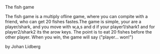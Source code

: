 The fish game

The fish game is a multiply ofline game, where you can compite with a friend, who can get 20 fishes fastes.The game is simple, your are a player/shark, and you move with w,a,s and d if your player1/shark1 and for player2/shark2 its the arow keys. The point is to eat 20 fishes before the other player. When you win, the game will say ("player... won!")

by Johan Lidberg


